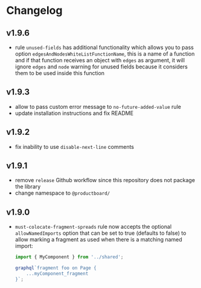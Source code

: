 # Changelog

## v1.9.6

- rule `unused-fields` has additional functionality which allows you to pass option `edgesAndNodesWhiteListFunctionName`, this is a name of a function and if that function receives an object with `edges` as argument, it will ignore `edges` and `node` warning for unused fields because it considers them to be used inside this function

## v1.9.3

- allow to pass custom error message to `no-future-added-value` rule
- update installation instructions and fix README

## v1.9.2

- fix inability to use `disable-next-line` comments

## v1.9.1

- remove `release` Github workflow since this repository does not package the library
- change namespace to `@productboard/`

## v1.9.0

- `must-colocate-fragment-spreads` rule now accepts the optional `allowNamedImports` option that can be set to true (defaults to false) to allow marking a fragment as used when there is a matching named import:

    ```js
    import { MyComponent } from '../shared';

    graphql`fragment foo on Page {
        ...myComponent_fragment
    }`;
    ```

